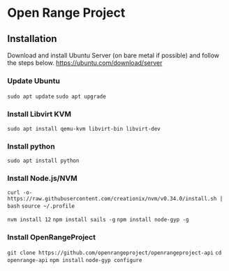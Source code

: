# Open Range Project

## Installation
Download and install Ubuntu Server (on bare metal if possible) and follow the steps below.
https://ubuntu.com/download/server

### Update Ubuntu
`sudo apt update`
`sudo apt upgrade`

### Install Libvirt KVM
`sudo apt install qemu-kvm libvirt-bin libvirt-dev`

### Install python
`sudo apt install python`

### Install Node.js/NVM
`curl -o- https://raw.githubusercontent.com/creationix/nvm/v0.34.0/install.sh | bash`
`source ~/.profile`

`nvm install 12`
`npm install sails -g`
`npm install node-gyp -g`

### Install OpenRangeProject
`git clone https://github.com/openrangeproject/openrangeproject-api`
`cd openrange-api`
`npm install`
`node-gyp configure`

